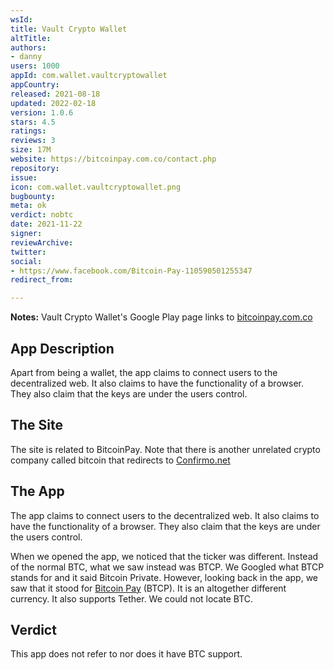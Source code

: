 ```yaml
---
wsId: 
title: Vault Crypto Wallet
altTitle: 
authors:
- danny
users: 1000
appId: com.wallet.vaultcryptowallet
appCountry: 
released: 2021-08-18
updated: 2022-02-18
version: 1.0.6
stars: 4.5
ratings: 
reviews: 3
size: 17M
website: https://bitcoinpay.com.co/contact.php
repository: 
issue: 
icon: com.wallet.vaultcryptowallet.png
bugbounty: 
meta: ok
verdict: nobtc
date: 2021-11-22
signer: 
reviewArchive: 
twitter: 
social:
- https://www.facebook.com/Bitcoin-Pay-110590501255347
redirect_from: 

---
```


**Notes:** Vault Crypto Wallet's Google Play page links to [bitcoinpay.com.co](https://bitcoinpay.com.co)

## App Description

Apart from being a wallet, the app claims to connect users to the decentralized web. It also claims to have the functionality of a browser. They also claim that the keys are under the users control. 

## The Site

The site is related to BitcoinPay. Note that there is another unrelated crypto company called bitcoin that redirects to [Confirmo.net](https://confirmo.net)

## The App

The app claims to connect users to the decentralized web. It also claims to have the functionality of a browser. They also claim that the keys are under the users control. 

When we opened the app, we noticed that the ticker was different. Instead of the normal BTC, what we saw instead was BTCP. We Googled what BTCP stands for and it said Bitcoin Private. However, looking back in the app, we saw that it stood for [Bitcoin Pay](https://twitter.com/BitcoinWalletz/status/1459043248362643477/photo/1) (BTCP). It is an altogether different currency. It also supports Tether. We could not locate BTC. 

## Verdict

This app does not refer to nor does it have BTC support.

